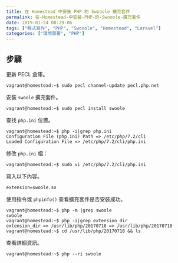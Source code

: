 ```yaml
---
title: 在 Homestead 中安裝 PHP 的 Swooole 擴充套件
permalink: 在-Homestead-中安裝-PHP-的-Swooole-擴充套件
date: 2019-01-24 00:29:06
tags: ["程式寫作", "PHP", "Swooole", "Homestead", "Laravel"]
categories: ["環境部署", "PHP"]
---
```


## 步驟
更新 PECL 倉庫。
```
vagrant@homestead:~$ sudo pecl channel-update pecl.php.net
```

安裝 `swoole` 擴充套件。
```
vagrant@homestead:~$ sudo pecl install swoole
```

查找 `php.ini` 位置。
```
vagrant@homestead:~$ php -i|grep php.ini
Configuration File (php.ini) Path => /etc/php/7.2/cli
Loaded Configuration File => /etc/php/7.2/cli/php.ini
```

修改 `php.ini` 檔：
```
vagrant@homestead:~$ sudo vi /etc/php/7.2/cli/php.ini
```

寫入以下內容。
```
extension=swoole.so
```

使用指令或 `phpinfo()` 查看擴充套件是否安裝成功。
```
vagrant@homestead:~$ php -m |grep swoole
swoole
vagrant@homestead:~$ php -i|grep extension_dir
extension_dir => /usr/lib/php/20170718 => /usr/lib/php/20170718
vagrant@homestead:~$ cd /usr/lib/php/20170718 && ls
```

查看詳細資訊。
```
vagrant@homestead:~$ php --ri swoole
```
